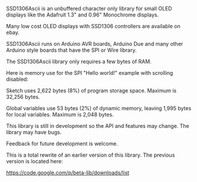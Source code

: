 SSD1306Ascii is an unbuffered character only library for small OLED
displays like the Adafruit 1.3" and 0.96" Monochrome displays.

Many low cost OLED displays with SSD1306 controllers are available on ebay.

SSD1306Ascii runs on Arduino AVR boards, Arduino Due and many other
Arduino style boards that have the SPI or Wire library.

The SSD1306Ascii library only requires a few bytes of RAM.

Here is memory use for the SPI "Hello world!" example with
scrolling disabled:

Sketch uses 2,622 bytes (8%) of program storage space.
Maximum is 32,256 bytes.

Global variables use 53 bytes (2%) of dynamic memory, leaving 1,995 
bytes for local variables. Maximum is 2,048 bytes.

This library is still in development so the API and features may
change. The library may have bugs. 

Feedback for future development is welcome.

This is a total rewrite of an earlier version of this library. 
The previous version is located here:

https://code.google.com/p/beta-lib/downloads/list






